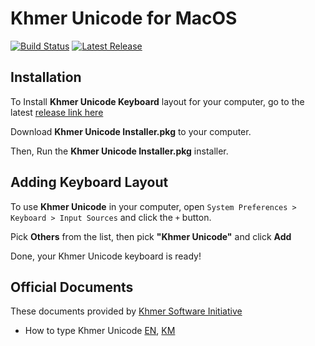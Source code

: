 # Khmer Unicode for MacOS

[![Build Status](https://travis-ci.org/socheatsok78/Khmer-Unicode-for-MacOS.svg?branch=master)](https://travis-ci.org/socheatsok78/Khmer-Unicode-for-MacOS)
[![Latest Release](https://img.shields.io/github/tag/socheatsok78/Khmer-Unicode-for-MacOS.svg?label=release)](https://github.com/socheatsok78/Khmer-Unicode-for-MacOS/releases/latest)

## Installation

To Install **Khmer Unicode Keyboard** layout for your computer, go to the latest [release link here](https://github.com/socheatsok78/Khmer-Unicode-for-MacOS/releases/latest)

Download **Khmer Unicode Installer.pkg** to your computer.

Then, Run the **Khmer Unicode Installer.pkg** installer.

## Adding Keyboard Layout

To use **Khmer Unicode** in your computer, open `System Preferences > Keyboard > Input Sources` and click the `+` button.

Pick **Others** from the list, then pick **"Khmer Unicode"** and click **Add**

Done, your Khmer Unicode keyboard is ready!

## Official Documents

These documents provided by [Khmer Software Initiative](http://khmeros.info)

- How to type Khmer Unicode [EN](docs/How_to_type_Khmer_Unicode_v1.0En.pdf), [KM](How_to_type_Khmer_Unicode.ver1.0km.pdf)
